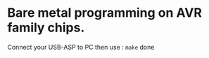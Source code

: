 # Bare metal programming on AVR family chips.
  Connect your USB-ASP to PC then use :
  ```make```
  done
